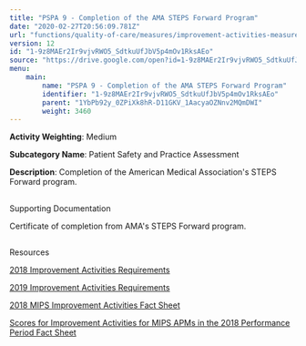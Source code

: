 ```yaml
---
title: "PSPA 9 - Completion of the AMA STEPS Forward Program"
date: "2020-02-27T20:56:09.781Z"
url: "functions/quality-of-care/measures/improvement-activities-measures/2018-improvement-activities/pspa-9-completion-of-the-ama-steps-forward-program.html"
version: 12
id: "1-9z8MAEr2Ir9vjvRWO5_SdtkuUfJbV5p4mOv1RksAEo"
source: "https://drive.google.com/open?id=1-9z8MAEr2Ir9vjvRWO5_SdtkuUfJbV5p4mOv1RksAEo"
menu:
    main:
        name: "PSPA 9 - Completion of the AMA STEPS Forward Program"
        identifier: "1-9z8MAEr2Ir9vjvRWO5_SdtkuUfJbV5p4mOv1RksAEo"
        parent: "1YbPb92y_0ZPiXk8hR-D11GKV_1AacyaOZNnv2MQmDWI"
        weight: 3460
---
```









**Activity Weighting**: Medium

**Subcategory Name**: Patient Safety and Practice Assessment

**Description**: Completion of the American Medical Association's STEPS Forward program.







## 

Supporting Documentation

Certificate of completion from AMA's STEPS Forward program.







## 

Resources

[2018 Improvement Activities Requirements](https://qpp.cms.gov/mips/improvement-activities?py=2018)

[2019 Improvement Activities Requirements](https://qpp.cms.gov/mips/improvement-activities?py=2019)

[2018 MIPS Improvement Activities Fact Sheet](https://qpp.cms.gov/resource/2018%20MIPS%20Improvement%20Activities%20Fact%20Sheet)

[Scores for Improvement Activities for MIPS APMs in the 2018 Performance Period Fact Sheet](https://qpp.cms.gov/resource/2018%20MIPS%20APMs%20improvement%20Activities%20scores%20fact%20sheet)

